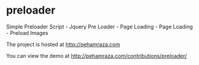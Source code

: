 preloader
=========

Simple Preloader Script - Jquery Pre Loader - Page Loading - Page Loading - Preload Images

The project is hosted at http://pehamraza.com

You can view the demo at http://pehamraza.com/contributions/preloader/
